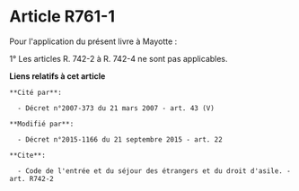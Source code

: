 # Article R761-1

Pour l'application du présent livre à Mayotte : 

1° Les articles R. 742-2 à R. 742-4 ne sont pas applicables.

**Liens relatifs à cet article**

	**Cité par**:

	  - Décret n°2007-373 du 21 mars 2007 - art. 43 (V)

	**Modifié par**:

	  - Décret n°2015-1166 du 21 septembre 2015 - art. 22

	**Cite**:

	  - Code de l'entrée et du séjour des étrangers et du droit d'asile. - art. R742-2

